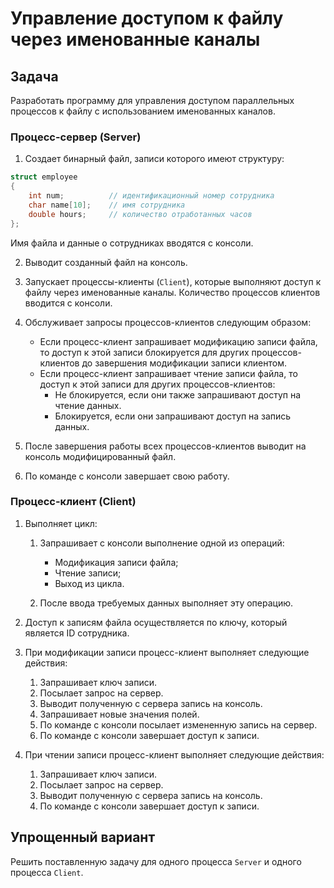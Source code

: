 # Управление доступом к файлу через именованные каналы

## Задача

Разработать программу для управления доступом параллельных процессов к файлу с использованием именованных каналов.

### Процесс-сервер (Server)

1. Создает бинарный файл, записи которого имеют структуру:

```cpp
struct employee
{
    int num;          // идентификационный номер сотрудника
    char name[10];    // имя сотрудника
    double hours;     // количество отработанных часов
};
```

   Имя файла и данные о сотрудниках вводятся с консоли.

2. Выводит созданный файл на консоль.

3. Запускает процессы-клиенты (`Client`), которые выполняют доступ к файлу через именованные каналы. Количество процессов клиентов вводится с консоли.

4. Обслуживает запросы процессов-клиентов следующим образом:
   - Если процесс-клиент запрашивает модификацию записи файла, то доступ к этой записи блокируется для других процессов-клиентов до завершения модификации записи клиентом.
   - Если процесс-клиент запрашивает чтение записи файла, то доступ к этой записи для других процессов-клиентов:
     - Не блокируется, если они также запрашивают доступ на чтение данных.
     - Блокируется, если они запрашивают доступ на запись данных.

5. После завершения работы всех процессов-клиентов выводит на консоль модифицированный файл.

6. По команде с консоли завершает свою работу.

### Процесс-клиент (Client)

1. Выполняет цикл:
   1. Запрашивает с консоли выполнение одной из операций:
      - Модификация записи файла;
      - Чтение записи;
      - Выход из цикла.

   2. После ввода требуемых данных выполняет эту операцию.

2. Доступ к записям файла осуществляется по ключу, который является ID сотрудника.

3. При модификации записи процесс-клиент выполняет следующие действия:
   1. Запрашивает ключ записи.
   2. Посылает запрос на сервер.
   3. Выводит полученную с сервера запись на консоль.
   4. Запрашивает новые значения полей.
   5. По команде с консоли посылает измененную запись на сервер.
   6. По команде с консоли завершает доступ к записи.

4. При чтении записи процесс-клиент выполняет следующие действия:
   1. Запрашивает ключ записи.
   2. Посылает запрос на сервер.
   3. Выводит полученную с сервера запись на консоль.
   4. По команде с консоли завершает доступ к записи.

## Упрощенный вариант

Решить поставленную задачу для одного процесса `Server` и одного процесса `Client`.
